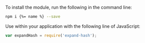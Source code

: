 To install the module, run the following in the command line:

```bash
npm i {%= name %} --save
```

Use within your application with the following line of JavaScript:

```js
var expandHash = require('expand-hash');
```